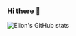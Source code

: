 ### Hi there 👋

<!--
**ElionMarku00/ElionMarku00** is a ✨ _special_ ✨ repository because its `README.md` (this file) appears on your GitHub profile.

Here are some ideas to get you started:

- 🔭 I’m currently working on ...
- 🌱 I’m currently learning ...
- 👯 I’m looking to collaborate on ...
- 🤔 I’m looking for help with ...
- 💬 Ask me about ...
- 📫 How to reach me: ...
- 😄 Pronouns: ...
- ⚡ Fun fact: ...
-->


<!-- [![Elion's GitHub stats](https://github-readme-stats.vercel.app/api?username=ElionMarku00)](https://github.com/anuraghazra/github-readme-stats) -->
![Elion's GitHub stats](https://github-readme-stats.vercel.app/api?username=ElionMarku00&show_icons=true&theme=gotham)
